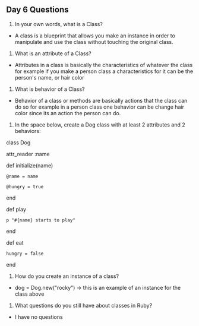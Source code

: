 ## Day 6 Questions

1. In your own words, what is a Class?
  - A class is a blueprint that allows you make an instance in order to manipulate and use the class without touching the original class.
1. What is an attribute of a Class?
  - Attributes in a class is basically the characteristics of whatever the class for example if you make a person class a characteristics for it can be the person's name, or hair color
1. What is behavior of a Class?
 - Behavior of a class or methods are basically actions that the class can do so for example in a person class one behavior can be change hair color since its an action the person can do.
1. In the space below, create a Dog class with at least 2 attributes and 2 behaviors:

  class Dog

  attr_reader :name

  def initialize(name)

    @name = name

    @hungry = true


  end

  def play

    p "#{name} starts to play"

  end

  def eat

    hungry = false

  end
1. How do you create an instance of a class?
  - dog = Dog.new("rocky") -> this is an example of an instance for the class above
1. What questions do you still have about classes in Ruby?
  - I have no questions
